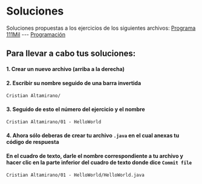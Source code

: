 # Soluciones
Soluciones propuestas a los ejercicios de los siguientes archivos: [Programa 111Mil](https://drive.google.com/file/d/17VX_fjj6eprylY3SbjD5PN4VZNqnLBzP/view?usp=sharing)  ---   [Programación](https://drive.google.com/file/d/1WiCviQeDFwYaDwKvMCWulpTE_f6Ftz_J/view?usp=sharing)
## Para llevar a cabo tus soluciones:

#### 1. Crear un nuevo archivo (arriba a la derecha)
#### 2. Escribir su nombre seguido de una barra invertida
```Cristian Altamirano/```
#### 3. Seguido de esto el número del ejercicio y el nombre
```Cristian Altamirano/01 - HelloWorld```
#### 4. Ahora sólo deberas de crear tu archivo ```.java``` en el cual anexas tu código de respuesta
#### En el cuadro de texto, darle el nombre correspondiente a tu archivo y hacer clic en la parte inferior del cuadro de texto donde dice ```Commit file```
```Cristian Altamirano/01 - HelloWorld/HelloWorld.java```
